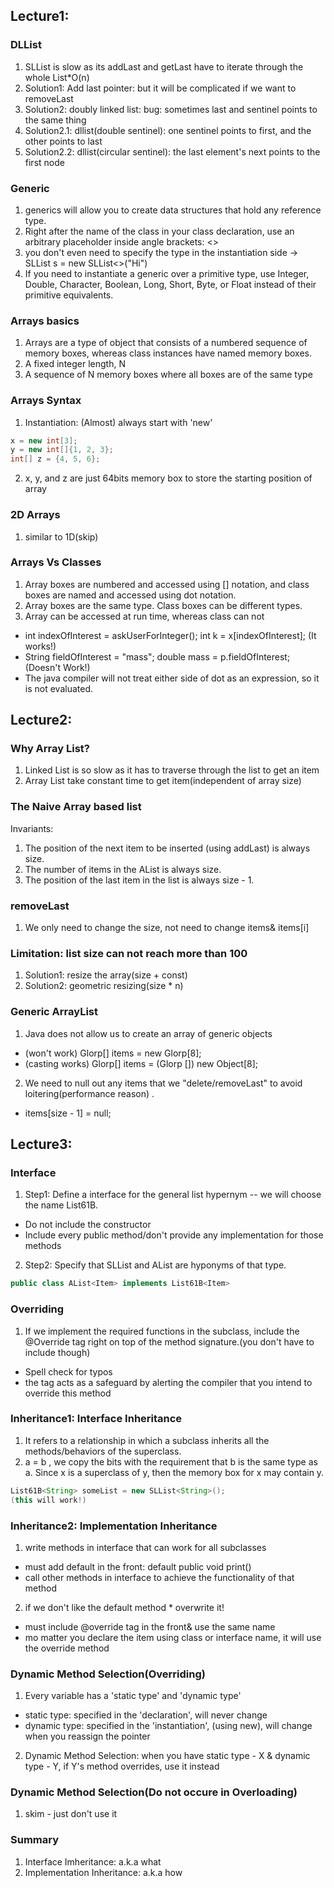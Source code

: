 ## Lecture1:

### DLList
1. SLList is slow as its addLast and getLast have to iterate through the whole List*O(n)
2. Solution1: Add last pointer: but it will be complicated if we want to removeLast
3. Solution2: doubly linked list: bug: sometimes last and sentinel points to the same thing
4. Solution2.1: dllist(double sentinel): one sentinel points to first, and the other points to last
5. Solution2.2: dllist(circular sentinel): the last element's next points to the first node

### Generic
1. generics will allow you to create data structures that hold any reference type.
2. Right after the name of the class in your class declaration, use an arbitrary placeholder inside angle brackets: <>
3. you don't even need to specify the type in the instantiation side -> SLList<String> s = new SLList<>("Hi")
4. If you need to instantiate a generic over a primitive type, use Integer, Double, Character, Boolean, Long, Short, Byte, or Float instead of their primitive equivalents.

### Arrays basics
1. Arrays are a type of object that consists of a numbered sequence of memory boxes, whereas class instances have named memory boxes.
2. A fixed integer length, N
3. A sequence of N memory boxes where all boxes are of the same type

### Arrays Syntax
1. Instantiation: (Almost) always start with 'new'  
```java
x = new int[3];  
y = new int[]{1, 2, 3};  
int[] z = {4, 5, 6};
```
2. x, y, and z are just 64bits memory box to store the starting position of array

### 2D Arrays
1. similar to 1D(skip)

### Arrays Vs Classes
1. Array boxes are numbered and accessed using [] notation, and class boxes are named and accessed using dot notation.  
2. Array boxes are the same type. Class boxes can be different types.
3. Array can be accessed at run time, whereas class can not  
* int indexOfInterest = askUserForInteger(); int k = x[indexOfInterest]; (It works!)  
* String fieldOfInterest = "mass"; double mass = p.fieldOfInterest; (Doesn't Work!)  
* The java compiler will not treat either side of dot as an expression, so it is not evaluated.

## Lecture2:

### Why Array List?
1. Linked List is so slow as it has to traverse through the list to get an item
2. Array List take constant time to get item(independent of array size)

### The Naive Array based list
Invariants:  
1. The position of the next item to be inserted (using addLast) is always size.
2. The number of items in the AList is always size.
3. The position of the last item in the list is always size - 1.

### removeLast
1. We only need to change the size, not need to change items& items[i]

### Limitation: list size can not reach more than 100
1. Solution1: resize the array(size + const)
2. Solution2: geometric resizing(size * n)

### Generic ArrayList
1. Java does not allow us to create an array of generic objects  
* (won't work) Glorp[] items = new Glorp[8];  
* (casting works) Glorp[] items = (Glorp []) new Object[8];  
2. We need to null out any items that we "delete/removeLast" to avoid loitering(performance reason) . 
* items[size - 1] = null;

## Lecture3:

### Interface
1. Step1: Define a interface for the general list hypernym -- we will choose the name List61B.  
* Do not include the constructor  
* Include every public method/don't provide any implementation for those methods 
2. Step2: Specify that SLList and AList are hyponyms of that type.
```java  
public class AList<Item> implements List61B<Item>  
```

### Overriding
1. If we implement the required functions in the subclass, include the @Override tag right on top of the method signature.(you don't have to include though)  
* Spell check for typos  
* the tag acts as a safeguard by alerting the compiler that you intend to override this method

### Inheritance1: Interface Inheritance
1. It refers to a relationship in which a subclass inherits all the methods/behaviors of the superclass.
2. a = b , we copy the bits with the requirement that b is the same type as a. Since x is a superclass of y, then the memory box for x may contain y. 
```java 
List61B<String> someList = new SLList<String>();
(this will work!)
```

### Inheritance2: Implementation Inheritance
1. write methods in interface that can work for all subclasses 
* must add default in the front: default public void print()
* call other methods in interface to achieve the functionality of that method 
2. if we don't like the default method * overwrite it!  
* must include @override tag in the front& use the same name  
* mo matter you declare the item using class or interface name, it will use the override method

### Dynamic Method Selection(Overriding)
1. Every variable has a 'static type' and 'dynamic type'  
* static type: specified in the 'declaration', will never change  
* dynamic type: specified in the 'instantiation', (using new), will change when you reassign the pointer
2. Dynamic Method Selection: when you have static type - X & dynamic type - Y, if Y's method overrides, use it instead

### Dynamic Method Selection(Do not occure in Overloading)
1. skim - just don't use it

### Summary
1. Interface Imheritance: a.k.a what
2. Implementation Inheritance: a.k.a how



